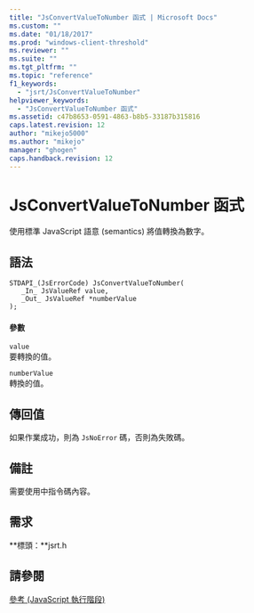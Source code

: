 ```yaml
---
title: "JsConvertValueToNumber 函式 | Microsoft Docs"
ms.custom: ""
ms.date: "01/18/2017"
ms.prod: "windows-client-threshold"
ms.reviewer: ""
ms.suite: ""
ms.tgt_pltfrm: ""
ms.topic: "reference"
f1_keywords: 
  - "jsrt/JsConvertValueToNumber"
helpviewer_keywords: 
  - "JsConvertValueToNumber 函式"
ms.assetid: c47b8653-0591-4863-b8b5-33187b315816
caps.latest.revision: 12
author: "mikejo5000"
ms.author: "mikejo"
manager: "ghogen"
caps.handback.revision: 12
---
```

# JsConvertValueToNumber 函式
使用標準 JavaScript 語意 \(semantics\) 將值轉換為數字。  
  
## 語法  
  
```  
STDAPI_(JsErrorCode) JsConvertValueToNumber(  
   _In_ JsValueRef value,  
   _Out_ JsValueRef *numberValue  
);  
```  
  
#### 參數  
 `value`  
 要轉換的值。  
  
 `numberValue`  
 轉換的值。  
  
## 傳回值  
 如果作業成功，則為 `JsNoError` 碼，否則為失敗碼。  
  
## 備註  
 需要使用中指令碼內容。  
  
## 需求  
 **標頭：**jsrt.h  
  
## 請參閱  
 [參考 \(JavaScript 執行階段\)](../chakra-hosting/reference-javascript-runtime.md)